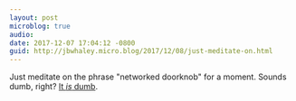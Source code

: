 ```yaml
---
layout: post
microblog: true
audio: 
date: 2017-12-07 17:04:12 -0800
guid: http://jbwhaley.micro.blog/2017/12/08/just-meditate-on.html
---
```

Just meditate on the phrase "networked doorknob" for a moment. Sounds dumb, right? [It *is* dumb](https://512pixels.net/2017/12/zero-day-ios-homekit-vulnerability-discovered-patch-coming-next-week/). 

